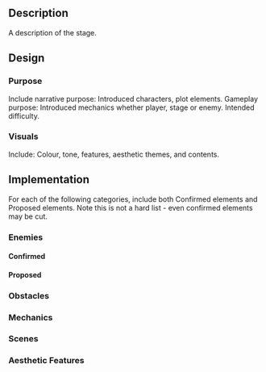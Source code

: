 ## Description
A description of the stage.

## Design
### Purpose
Include narrative purpose: Introduced characters, plot elements.
Gameplay purpose: Introduced mechanics whether player, stage or enemy. Intended difficulty.

### Visuals
Include: Colour, tone, features, aesthetic themes, and contents.

## Implementation
For each of the following categories, include both Confirmed elements and Proposed elements. Note this is not a hard list - even confirmed elements may be cut.
### Enemies
#### Confirmed
#### Proposed

### Obstacles

### Mechanics

### Scenes

### Aesthetic Features